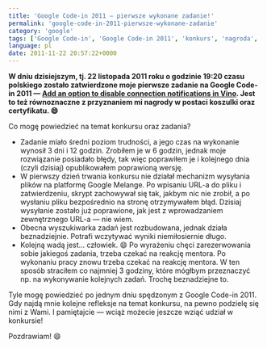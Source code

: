 ```yaml
---
title: 'Google Code-in 2011 — pierwsze wykonane zadanie!'
permalink: 'google-code-in-2011-pierwsze-wykonane-zadanie'
category: 'google'
tags: ['Google Code-in', 'Google Code-in 2011', 'konkurs', 'nagroda', 'koszulka', 'certyfikat', 'mentor', 'Google Melange', 'Pierwsze kroki']
language: pl
date: 2011-11-22 20:57:22+0000
---
```


**W dniu dzisiejszym, tj. 22 listopada 2011 roku o godzinie 19:20 czasu polskiego zostało zatwierdzone moje pierwsze zadanie na Google Code-in 2011 — [Add an option to disable connection notifications in Vino](http://www.google-melange.com/gci/task/view/google/gci2011/7133205). Jest to też równoznaczne z przyznaniem mi nagrody w postaci koszulki oraz certyfikatu. 😄**

Co mogę powiedzieć na temat konkursu oraz zadania?

- Zadanie miało średni poziom trudności, a jego czas na wykonanie wynosił 3 dni i 12 godzin. Zrobiłem je w 6 godzin, jednak moje rozwiązanie posiadało błędy, tak więc poprawiłem je i kolejnego dnia (czyli dzisiaj) opublikowałem poprawioną wersję.
- W pierwszy dzień trwania konkursu nie działał mechanizm wysyłania plików na platformę Google Melange. Po wpisaniu URL-a do pliku i zatwierdzeniu, skrypt zachowywał się tak, jakbym nic nie zrobił, a po wysłaniu pliku bezpośrednio na stronę otrzymywałem błąd. Dzisiaj wysyłanie zostało już poprawione, jak jest z wprowadzaniem zewnętrznego URL-a — nie wiem.
- Obecna wyszukiwarka zadań jest rozbudowana, jednak działa beznadziejnie. Potrafi wczytywać wyniki niemiłosiernie długo.
- Kolejną wadą jest... człowiek. 😄 Po wyrażeniu chęci zarezerwowania sobie jakiegoś zadania, trzeba czekać na reakcję mentora. Po wykonaniu pracy znowu trzeba czekać na reakcję mentora. W ten sposób straciłem co najmniej 3 godziny, które mógłbym przeznaczyć np. na wykonywanie kolejnych zadań. Trochę beznadziejne to.

Tyle mogę powiedzieć po jednym dniu spędzonym z Google Code-in 2011. Gdy najdą mnie kolejne refleksje na temat konkursu, na pewno podzielę się nimi z Wami. I pamiętajcie — wciąż możecie jeszcze wziąć udział w konkursie!

Pozdrawiam! 😄
